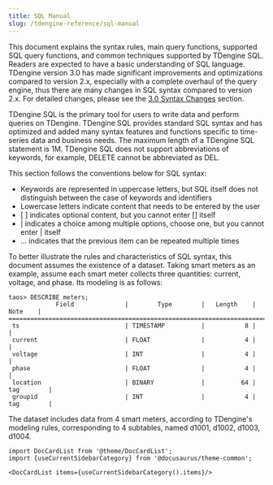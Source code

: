 ```yaml
---
title: SQL Manual
slug: /tdengine-reference/sql-manual
---
```


This document explains the syntax rules, main query functions, supported SQL query functions, and common techniques supported by TDengine SQL. Readers are expected to have a basic understanding of SQL language. TDengine version 3.0 has made significant improvements and optimizations compared to version 2.x, especially with a complete overhaul of the query engine, thus there are many changes in SQL syntax compared to version 2.x. For detailed changes, please see the [3.0 Syntax Changes](./syntax-changes/) section.

TDengine SQL is the primary tool for users to write data and perform queries on TDengine. TDengine SQL provides standard SQL syntax and has optimized and added many syntax features and functions specific to time-series data and business needs. The maximum length of a TDengine SQL statement is 1M. TDengine SQL does not support abbreviations of keywords, for example, DELETE cannot be abbreviated as DEL.

This section follows the conventions below for SQL syntax:

- Keywords are represented in uppercase letters, but SQL itself does not distinguish between the case of keywords and identifiers
- Lowercase letters indicate content that needs to be entered by the user
- \[ \] indicates optional content, but you cannot enter [] itself
- | indicates a choice among multiple options, choose one, but you cannot enter | itself
- ... indicates that the previous item can be repeated multiple times

To better illustrate the rules and characteristics of SQL syntax, this document assumes the existence of a dataset. Taking smart meters as an example, assume each smart meter collects three quantities: current, voltage, and phase. Its modeling is as follows:

```text
taos> DESCRIBE meters;
             Field              |        Type        |   Length    |    Note    |
=================================================================================
 ts                             | TIMESTAMP          |           8 |            |
 current                        | FLOAT              |           4 |            |
 voltage                        | INT                |           4 |            |
 phase                          | FLOAT              |           4 |            |
 location                       | BINARY             |          64 | tag        |
 groupid                        | INT                |           4 | tag        |
```

The dataset includes data from 4 smart meters, according to TDengine's modeling rules, corresponding to 4 subtables, named d1001, d1002, d1003, d1004.

```mdx-code-block
import DocCardList from '@theme/DocCardList';
import {useCurrentSidebarCategory} from '@docusaurus/theme-common';

<DocCardList items={useCurrentSidebarCategory().items}/>
```
